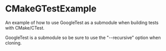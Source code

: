 # CMakeGTestExample
An example of how to use GoogleTest as a submodule when building tests with CMake/CTest.

GoogleTest is a submodule so be sure to use the "--recursive" option when cloning.


